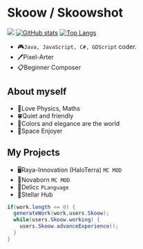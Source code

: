 # Skoow / Skoowshot
![](./profile-3d-contrib/profile-night-view.svg)
[![GitHub stats](https://github-readme-stats.vercel.app/api?username=VuzZis&rank_icon=github&show_icons=true&card_width=1200&include_all_commits=true&show=reviews,prs_merged,prs_merged_percentage&theme=dark#gh-dark-mode-only)]([https://github.com/anuraghazra/github-readme-stats](https://github.com/VuzZis/VuzZis))
[![Top Langs](https://github-readme-stats.vercel.app/api/top-langs/?username=VuzZis&layout=donut-vertical)](https://github.com/VuzZis/VuzZis)
* 🎮`Java, JavaScript, C#, GDScript` coder.
* 🖊️Pixel-Arter
* 📋Beginner Composer
## About myself
* 📌Love Physics, Maths
* 🍀Quiet and friendly
* 🔮Colors and elegance are the world
* 🌌Space Enjoyer
## My Projects
* 🖥️Raya-Innovation (HaloTerra) `MC MOD`
* 🌌Novaborn `MC MOD`
* 🔋Delicc `PLanguage`
* 👥Stellar Hub
```java
if(work.length <= 0) {
  generateWork(work,users.Skoow);
  while(users.Skoow.working) {
    users.Skoow.advanceExperience();
  }
}
```
